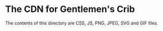 # The CDN for Gentlemen's Crib
The contents of this directory are CSS, JS, PNG, JPEG, SVG and GIF files.
